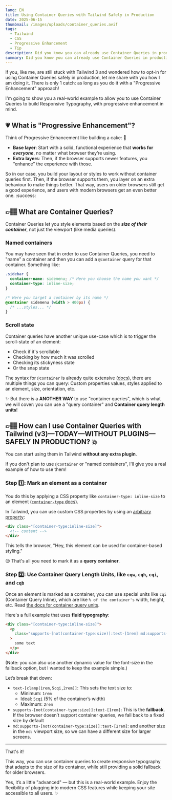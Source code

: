 ```yaml
---
lang: EN
title: Using Container Queries with Tailwind Safely in Production
date: 2025-06-15
thumbnail: /images/uploads/container_queries.avif
tags:
  - Tailwind
  - CSS
  - Progressive Enhancement
  - Tip
description: Did you know you can already use Container Queries in production today? Little catch — as long as you do it with a "Progressive Enhancement" approach! I'm going to share with you a real-world example to allow you to use container queries to build responsive typography, with progressive enhancement in mind.
summary: Did you know you can already use Container Queries in production today? Little catch — as long as you do it with a "Progressive Enhancement" approach! I'm going to share with you a real-world example to allow you to use container queries to build responsive typography, with progressive enhancement in mind.
---
```


If you, like me, are still stuck with Tailwind 3 and wondered how to opt-in for using Container Queries safely in production, let me share with you how I am doing it. There is only 1 catch: as long as you do it with a "Progressive Enhancement" approach!

I'm going to show you a real-world example to allow you to use Container Queries to build Responsive Typography, with progressive enhancement in mind.

## :heartpulse: What is "Progressive Enhancement"?

Think of Progressive Enhancement like building a cake: 🍰

- **Base layer**: Start with a solid, functional experience that **works for _everyone_**, no matter what browser they’re using.
- **Extra layers**: Then, if the browser supports newer features, you “enhance” the experience with those.

So in our case, you build your layout or styles to work without container queries first. Then, if the browser supports them, you layer on an extra behaviour to make things better. That way, users on older browsers still get a good experience, and users with modern browsers get an even better one. :success:

## 👉🏽 What are Container Queries?

Container Queries let you style elements based on the **_size of their container_**, not just the viewport (like media queries).

### Named containers

You may have seen that in order to use Container Queries, you need to "name" a container and then you can add a `@container` query for that container. Something like:

```css
.sidebar {
  container-name: sidemenu; /* Here you choose the name you want */
  container-type: inline-size;
}

/* Here you target a container by its name */
@container sidemenu (width > 400px) {
  /* ...styles... */
}
```

### Scroll state

Container queries have another unique use-case which is to trigger the scroll-state of an element:

- Check if it's scrollable
- Checking by how much it was scrolled
- Checking its stickyness state
- Or the snap state

The syntax for `@container` is already quite extensive ([docs](https://developer.mozilla.org/en-US/docs/Web/CSS/@container)), there are multiple things you can query: Custom properties values, styles applied to an element, size, orientation, etc.

✨ But there is a **ANOTHER WAY** to use "container queries", which is what we will cover: you can use a "query container" and **Container query length units**!

## 👉🏽 How can I use Container Queries with Tailwind (v3)—TODAY—WITHOUT PLUGINS—SAFELY IN PRODUCTION? 💥

You can start using them in Tailwind **without any extra plugin**.

If you don't plan to use `@container` or "named containers", I'll give you a real example of how to use them!

### Step 1️⃣: Mark an element as a container

You do this by applying a CSS property like `container-type: inline-size` to an element ([`container-type` docs](https://developer.mozilla.org/en-US/docs/Web/CSS/container-type)).

In Tailwind, you can use custom CSS properties by using an [arbitrary property](https://v3.tailwindcss.com/docs/adding-custom-styles#arbitrary-properties):

```html
<div class="[container-type:inline-size]">
  <!-- content -->
</div>
```

This tells the browser, "Hey, this element can be used for container-based styling."

😌 That's all you need to mark it as a **query container**.

### Step 2️⃣: Use Container Query Length Units, like `cqw`, `cqh`, `cqi`, and `cqb`

Once an element is marked as a container, you can use special units like `cqi` (Container Query Inline), which are like `% of the container's` width, height, etc. Read [the docs for container query units](https://developer.mozilla.org/en-US/docs/Web/CSS/CSS_containment/Container_queries#container_query_length_units).

Here's a full example that uses **fluid typography**:

```html
<div class="[container-type:inline-size]">
  <p
    class="supports-[not(container-type:size)]:text-[1rem] md:supports-[not(container-type:size)]:text-[2rem] text-[clamp(1rem,5cqi,2rem)]"
  >
    some text
  </p>
</div>
```

(Note: you can also use another dynamic value for the font-size in the fallback option, but I wanted to keep the example simple.)

Let’s break that down:

- `text-[clamp(1rem,5cqi,2rem)]`: This sets the text size to:
  - Minimum: `1rem`
  - Ideal: `5cqi` (5% of the container’s width)
  - Maximum: `2rem`
- `supports-[not(container-type:size)]:text-[1rem]`: This is the **fallback**. If the browser doesn’t support container queries, we fall back to a fixed size by default
- `md:supports-[not(container-type:size)]:text-[2rem]`: and another size in the `md:` viewport size, so we can have a different size for larger screens.

---

That's it!

This way, you can use container queries to create responsive typography that adapts to the size of its container, while still providing a solid fallback for older browsers.

Yes, it’s a little "advanced" — but this is a real-world example. Enjoy the flexibility of plugging into modern CSS features while keeping your site accessible to all users. ✨

